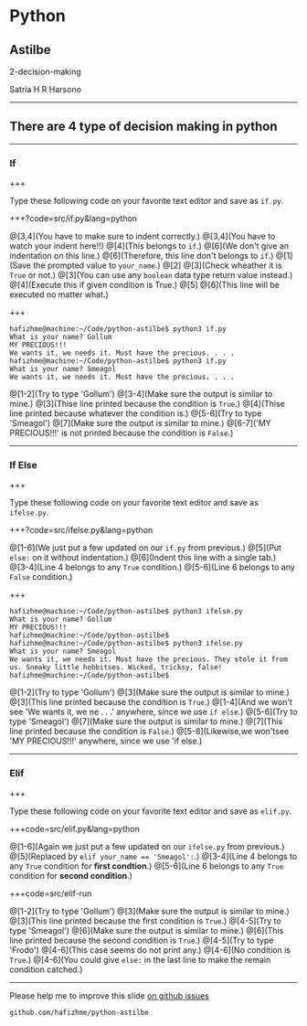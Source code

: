 # Python

## Astilbe

2-decision-making

Satria H R Harsono

---

## There are 4 type of decision making in python

---

### If

+++

Type these following code on your favorite text editor and save as `if.py`.

+++?code=src/if.py&lang=python

@[3,4](You have to make sure to indent correctly.)
@[3,4](You have to watch your indent here!!)
@[4](This belongs to `if`.)
@[6](We don't give an indentation on this line.)
@[6](Therefore, this line don't belongs to `if`.)
@[1](Save the prompted value to `your_name`.)
@[2]
@[3](Check wheather it is `True` or not.)
@[3](You can use any `boolean` data type return value instead.)
@[4](Execute this if given condition is True.)
@[5]
@[6](This line will be executed no matter what.)

+++

```
hafizhme@machine:~/Code/python-astilbe$ python3 if.py 
What is your name? Gollum
MY PRECIOUS!!!
We wants it, we needs it. Must have the precious. . . .
hafizhme@machine:~/Code/python-astilbe$ python3 if.py 
What is your name? Smeagol
We wants it, we needs it. Must have the precious. . . .
```

@[1-2](Try to type 'Gollum')
@[3-4](Make sure the output is similar to mine.)
@[3](Thise line printed because the condition is `True`.)
@[4](Thise line printed because whatever the condition is.)
@[5-6](Try to type 'Smeagol')
@[7](Make sure the output is similar to mine.)
@[6-7]('MY PRECIOUS!!!' is not printed because the condition is `False`.)

---

### If Else

+++

Type these following code on your favorite text editor and save as `ifelse.py`.

+++?code=src/ifelse.py&lang=python

@[1-6](We just put a few updated on our `if.py` from previous.)
@[5](Put `else:` on it without indentation.)
@[6](Indent this line with a single tab.)
@[3-4](Line 4 belongs to any `True` condition.)
@[5-6](Line 6 belongs to any `False` condition.)

+++

```
hafizhme@machine:~/Code/python-astilbe$ python3 ifelse.py
What is your name? Gollum
MY PRECIOUS!!!
hafizhme@machine:~/Code/python-astilbe$ 
hafizhme@machine:~/Code/python-astilbe$ python3 ifelse.py
What is your name? Smeagol
We wants it, we needs it. Must have the precious. They stole it from us. Sneaky little hobbitses. Wicked, tricksy, false!
hafizhme@machine:~/Code/python-astilbe$ 
```

@[1-2](Try to type 'Gollum')
@[3](Make sure the output is similar to mine.)
@[3](This line printed because the condition is `True`.)
@[1-4](And we won't see 'We wants it, we ne . . .' anywhere, since we use `if else`.)
@[5-6](Try to type 'Smeagol')
@[7](Make sure the output is similar to mine.)
@[7](This line printed because the condition is `False`.)
@[5-8](Likewise,we  won'tsee 'MY PRECIOUS!!!' anywhere, since we use 'if else.)

---

### Elif

+++

Type these following code on your favorite text editor and save as `elif.py`.

+++code=src/elif.py&lang=python

@[1-6](Again we just put a few updated on our `ifelse.py` from previous.)
@[5](Replaced by `elif your_name == 'Smeagol':`.)
@[3-4](Line 4 belongs to any `True` condition for **first condtion**.)
@[5-6](Line 6 belongs to any `True` condition for **second condition**.)

+++code=src/elif-run

@[1-2](Try to type 'Gollum')
@[3](Make sure the output is similar to mine.)
@[3](This line printed because the first condition is `True`.)
@[4-5](Try to type 'Smeagol')
@[6](Make sure the output is similar to mine.)
@[6](This line printed because the second condition is `True`.)
@[4-5](Try to type 'Frodo')
@[4-6](This case seems do not print any.)
@[4-6](No condition is `True`.)
@[4-6](You could give `else:` in the last line to make the remain condition catched.)

---

Please help me to improve this slide [on github issues](https://github.com/hafizhme/python-astilbe/issues)

`github.com/hafizhme/python-astilbe`
